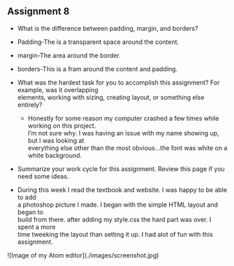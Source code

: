 ## Assignment 8

+ What is the difference between padding, margin, and borders?
 + Padding-The is a transparent space around the content.
 + margin-The area around the border.
 + borders-This is a fram around the content and padding.


+ What was the hardest task for you to accomplish this assignment? For example, was it overlapping<br /> elements, working with sizing, creating layout, or something else entirely?
  + Honestly for some reason my computer crashed a few times while working on this project. <br />
  I’m not sure why. I was having an issue with my name showing up, but I was looking at<br /> everything else other than the most obvious...the font was white on a white background.


+ Summarize your work cycle for this assignment. Review this page if you need some ideas.
 + During this week I read the textbook and website. I was happy to be able to add <br /> a photoshop picture I made. I began with the simple HTML layout and began to <br /> build from there. after adding my style.css the hard part was over. I spent a  more <br /> time tweeking the layout than setting it up. I had alot of fun with this assignment.

 <p>
![Image of my Atom editor](./images/screenshot.jpg)
</p>
